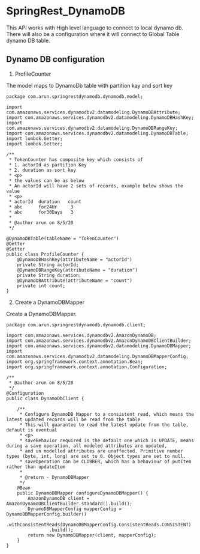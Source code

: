 # SpringRest_DynamoDB

This API works with High level language to connect to local dynamo db. There will also be a configuration where it will 
connect to Global Table dynamo DB table.

## Dynamo DB configuration

1. ProfileCounter

The model maps to DynamoDb table with partition kay and sort key


    package com.arun.springrestdynamodb.dynamodb.model;
    
    import com.amazonaws.services.dynamodbv2.datamodeling.DynamoDBAttribute;
    import com.amazonaws.services.dynamodbv2.datamodeling.DynamoDBHashKey;
    import com.amazonaws.services.dynamodbv2.datamodeling.DynamoDBRangeKey;
    import com.amazonaws.services.dynamodbv2.datamodeling.DynamoDBTable;
    import lombok.Getter;
    import lombok.Setter;
    
    /**
     * TokenCounter has composite key which consists of
     * 1. actorId as partition Key
     * 2. duration as sort key
     * <p>
     * the values can be as below
     * An actorId will have 2 sets of records, example below shows the value
     * <p>
     * actorId  duration   count
     * abc      for24Hr     3
     * abc      for30Days   3
     *
     * @author arun on 8/5/20
     */
    
    @DynamoDBTable(tableName = "TokenCounter")
    @Getter
    @Setter
    public class ProfileCounter {
        @DynamoDBHashKey(attributeName = "actorId")
        private String actorId;
        @DynamoDBRangeKey(attributeName = "duration")
        private String duration;
        @DynamoDBAttribute(attributeName = "count")
        private int count;
    }


 2. Create a DynamoDBMapper
 
 Create a DynamoDBMapper.
 
    package com.arun.springrestdynamodb.dynamodb.client;
    
    import com.amazonaws.services.dynamodbv2.AmazonDynamoDB;
    import com.amazonaws.services.dynamodbv2.AmazonDynamoDBClientBuilder;
    import com.amazonaws.services.dynamodbv2.datamodeling.DynamoDBMapper;
    import com.amazonaws.services.dynamodbv2.datamodeling.DynamoDBMapperConfig;
    import org.springframework.context.annotation.Bean;
    import org.springframework.context.annotation.Configuration;
    
    /**
     * @author arun on 8/5/20
     */
    @Configuration
    public class DynamoDbClient {
    
        /**
         * Configure DynamoDB Mapper to a consistent read, which means the latest updated records will be read from the table
         * This will guarantee to read the latest update from the table, default is eventual
         * <p>
         * saveBehavior required is the default one which is UPDATE, means during a save operation, all modeled attributes are updated,
         * and un modelled attributes are unaffected. Primitive number types (byte, int, long) are set to 0. Object types are set to null.
         * saveOperation can be CLOBBER, which has a behaviour of putItem rather than updateItem
         *
         * @return - DynamoDBMapper
         */
        @Bean
        public DynamoDBMapper configureDynamoDBMapper() {
            AmazonDynamoDB client = AmazonDynamoDBClientBuilder.standard().build();
            DynamoDBMapperConfig mapperConfig = DynamoDBMapperConfig.builder()
                    .withConsistentReads(DynamoDBMapperConfig.ConsistentReads.CONSISTENT)
                    .build();
            return new DynamoDBMapper(client, mapperConfig);
        }
    }
